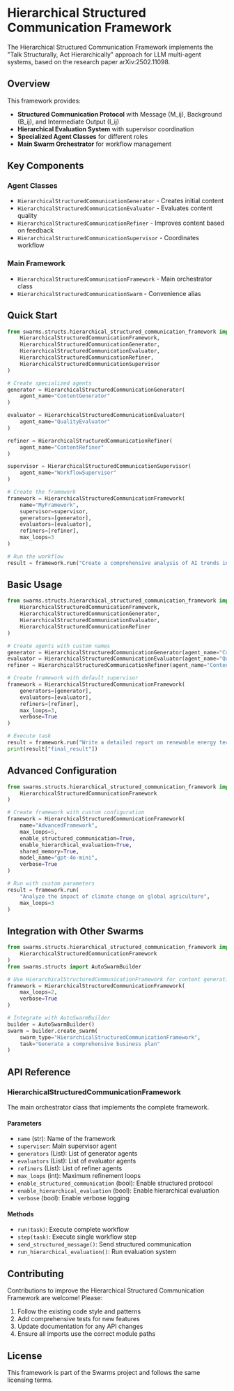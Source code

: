 # Hierarchical Structured Communication Framework

The Hierarchical Structured Communication Framework implements the "Talk Structurally, Act Hierarchically" approach for LLM multi-agent systems, based on the research paper arXiv:2502.11098.

## Overview

This framework provides:
- **Structured Communication Protocol** with Message (M_ij), Background (B_ij), and Intermediate Output (I_ij)
- **Hierarchical Evaluation System** with supervisor coordination
- **Specialized Agent Classes** for different roles
- **Main Swarm Orchestrator** for workflow management

## Key Components

### Agent Classes
- `HierarchicalStructuredCommunicationGenerator` - Creates initial content
- `HierarchicalStructuredCommunicationEvaluator` - Evaluates content quality
- `HierarchicalStructuredCommunicationRefiner` - Improves content based on feedback
- `HierarchicalStructuredCommunicationSupervisor` - Coordinates workflow

### Main Framework
- `HierarchicalStructuredCommunicationFramework` - Main orchestrator class
- `HierarchicalStructuredCommunicationSwarm` - Convenience alias

## Quick Start

```python
from swarms.structs.hierarchical_structured_communication_framework import (
    HierarchicalStructuredCommunicationFramework,
    HierarchicalStructuredCommunicationGenerator,
    HierarchicalStructuredCommunicationEvaluator,
    HierarchicalStructuredCommunicationRefiner,
    HierarchicalStructuredCommunicationSupervisor
)

# Create specialized agents
generator = HierarchicalStructuredCommunicationGenerator(
    agent_name="ContentGenerator"
)

evaluator = HierarchicalStructuredCommunicationEvaluator(
    agent_name="QualityEvaluator"
)

refiner = HierarchicalStructuredCommunicationRefiner(
    agent_name="ContentRefiner"
)

supervisor = HierarchicalStructuredCommunicationSupervisor(
    agent_name="WorkflowSupervisor"
)

# Create the framework
framework = HierarchicalStructuredCommunicationFramework(
    name="MyFramework",
    supervisor=supervisor,
    generators=[generator],
    evaluators=[evaluator],
    refiners=[refiner],
    max_loops=3
)

# Run the workflow
result = framework.run("Create a comprehensive analysis of AI trends in 2024")
```

## Basic Usage

```python
from swarms.structs.hierarchical_structured_communication_framework import (
    HierarchicalStructuredCommunicationFramework,
    HierarchicalStructuredCommunicationGenerator,
    HierarchicalStructuredCommunicationEvaluator,
    HierarchicalStructuredCommunicationRefiner
)

# Create agents with custom names
generator = HierarchicalStructuredCommunicationGenerator(agent_name="ContentGenerator")
evaluator = HierarchicalStructuredCommunicationEvaluator(agent_name="QualityEvaluator")
refiner = HierarchicalStructuredCommunicationRefiner(agent_name="ContentRefiner")

# Create framework with default supervisor
framework = HierarchicalStructuredCommunicationFramework(
    generators=[generator],
    evaluators=[evaluator],
    refiners=[refiner],
    max_loops=3,
    verbose=True
)

# Execute task
result = framework.run("Write a detailed report on renewable energy technologies")
print(result["final_result"])
```

## Advanced Configuration

```python
from swarms.structs.hierarchical_structured_communication_framework import (
    HierarchicalStructuredCommunicationFramework
)

# Create framework with custom configuration
framework = HierarchicalStructuredCommunicationFramework(
    name="AdvancedFramework",
    max_loops=5,
    enable_structured_communication=True,
    enable_hierarchical_evaluation=True,
    shared_memory=True,
    model_name="gpt-4o-mini",
    verbose=True
)

# Run with custom parameters
result = framework.run(
    "Analyze the impact of climate change on global agriculture",
    max_loops=3
)
```

## Integration with Other Swarms

```python
from swarms.structs.hierarchical_structured_communication_framework import (
    HierarchicalStructuredCommunicationFramework
)
from swarms.structs import AutoSwarmBuilder

# Use HierarchicalStructuredCommunicationFramework for content generation
framework = HierarchicalStructuredCommunicationFramework(
    max_loops=2,
    verbose=True
)

# Integrate with AutoSwarmBuilder
builder = AutoSwarmBuilder()
swarm = builder.create_swarm(
    swarm_type="HierarchicalStructuredCommunicationFramework",
    task="Generate a comprehensive business plan"
)
```

## API Reference

### HierarchicalStructuredCommunicationFramework

The main orchestrator class that implements the complete framework.

#### Parameters
- `name` (str): Name of the framework
- `supervisor`: Main supervisor agent
- `generators` (List): List of generator agents
- `evaluators` (List): List of evaluator agents
- `refiners` (List): List of refiner agents
- `max_loops` (int): Maximum refinement loops
- `enable_structured_communication` (bool): Enable structured protocol
- `enable_hierarchical_evaluation` (bool): Enable hierarchical evaluation
- `verbose` (bool): Enable verbose logging

#### Methods
- `run(task)`: Execute complete workflow
- `step(task)`: Execute single workflow step
- `send_structured_message()`: Send structured communication
- `run_hierarchical_evaluation()`: Run evaluation system

## Contributing

Contributions to improve the Hierarchical Structured Communication Framework are welcome! Please:

1. Follow the existing code style and patterns
2. Add comprehensive tests for new features
3. Update documentation for any API changes
4. Ensure all imports use the correct module paths

## License

This framework is part of the Swarms project and follows the same licensing terms. 

